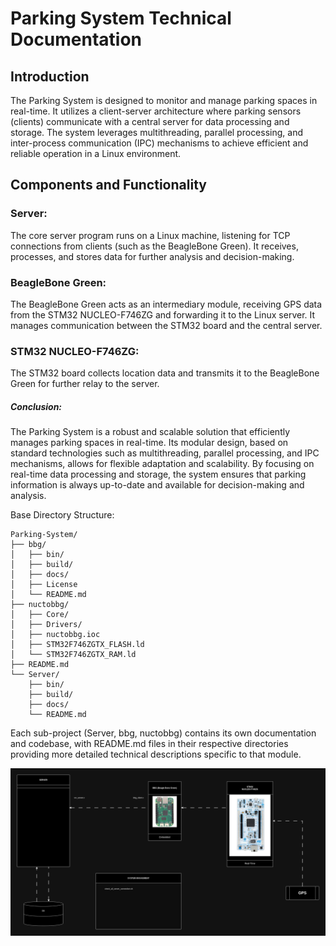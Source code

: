 # Parking System Technical Documentation

## Introduction

The Parking System is designed to monitor and manage parking spaces in real-time. It utilizes a client-server architecture where parking sensors (clients) communicate with a central server for data processing and storage. The system leverages multithreading, parallel processing, and inter-process communication (IPC) mechanisms to achieve efficient and reliable operation in a Linux environment.


## Components and Functionality
### Server:
The core server program runs on a Linux machine, listening for TCP connections from clients (such as the BeagleBone Green). It receives, processes, and stores data for further analysis and decision-making.

### BeagleBone Green: 
The BeagleBone Green acts as an intermediary module, receiving GPS data from the STM32 NUCLEO-F746ZG and forwarding it to the Linux server. It manages communication between the STM32 board and the central server.

### STM32 NUCLEO-F746ZG:
The STM32 board collects location data and transmits it to the BeagleBone Green for further relay to the server.


##### Conclusion:
The Parking System is a robust and scalable solution that efficiently manages parking spaces in real-time. Its modular design, based on standard technologies such as multithreading, parallel processing, and IPC mechanisms, allows for flexible adaptation and scalability. By focusing on real-time data processing and storage, the system ensures that parking information is always up-to-date and available for decision-making and analysis.


Base Directory Structure:
```
Parking-System/
├── bbg/
│   ├── bin/
│   ├── build/
│   ├── docs/
│   ├── License
│   └── README.md
├── nuctobbg/
│   ├── Core/
│   ├── Drivers/
│   ├── nuctobbg.ioc
│   ├── STM32F746ZGTX_FLASH.ld
│   └── STM32F746ZGTX_RAM.ld
├── README.md
└── Server/
    ├── bin/
    ├── build/
    ├── docs/
    └── README.md
```
Each sub-project (Server, bbg, nuctobbg) contains its own documentation and codebase, with README.md files in their respective directories providing more detailed technical descriptions specific to that module.

![](docs/prksys_d.drawio.png)
